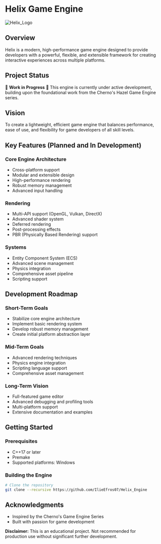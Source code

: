 # Helix Game Engine

![Helix_Logo](https://github.com/user-attachments/assets/1eae961f-b630-4d62-8237-25bb73a536f6)


## Overview
Helix is a modern, high-performance game engine designed to provide developers with a powerful, flexible, and extensible framework for creating interactive experiences across multiple platforms.

## Project Status
🚧 **Work in Progress** 🚧
This engine is currently under active development, building upon the foundational work from the Cherno's Hazel Game Engine series.

## Vision
To create a lightweight, efficient game engine that balances performance, ease of use, and flexibility for game developers of all skill levels.

## Key Features (Planned and In Development)

### Core Engine Architecture
- Cross-platform support
- Modular and extensible design
- High-performance rendering
- Robust memory management
- Advanced input handling

### Rendering
- Multi-API support (OpenGL, Vulkan, DirectX)
- Advanced shader system
- Deferred rendering
- Post-processing effects
- PBR (Physically Based Rendering) support

### Systems
- Entity Component System (ECS)
- Advanced scene management
- Physics integration
- Comprehensive asset pipeline
- Scripting support

## Development Roadmap

### Short-Term Goals
- Stabilize core engine architecture
- Implement basic rendering system
- Develop robust memory management
- Create initial platform abstraction layer

### Mid-Term Goals
- Advanced rendering techniques
- Physics engine integration
- Scripting language support
- Comprehensive asset management

### Long-Term Vision
- Full-featured game editor
- Advanced debugging and profiling tools
- Multi-platform support
- Extensive documentation and examples

## Getting Started

### Prerequisites
- C++17 or later
- Premake
- Supported platforms: Windows

### Building the Engine
```bash
# Clone the repository
git clone --recursive https://github.com/IlieEfros07/Helix_Engine
```
## Acknowledgments
- Inspired by the Cherno's Game Engine Series
- Built with passion for game development


**Disclaimer:** This is an educational project. Not recommended for production use without significant further development.
